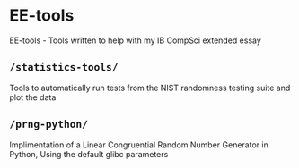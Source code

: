 # EE-tools
EE-tools - Tools written to help with my IB CompSci extended essay

## `/statistics-tools/`
Tools to automatically run tests from the NIST randomness testing suite and plot the data

## `/prng-python/`
Implimentation of a Linear Congruential Random Number Generator in Python, Using the default glibc parameters
